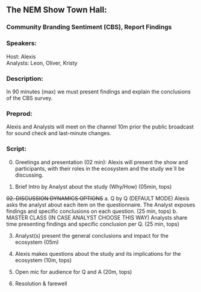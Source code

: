 ## The NEM Show Town Hall: 
### Community Branding Sentiment (CBS), Report Findings

### Speakers:
Host: Alexis  
Analysts: Leon, Oliver, Kristy

### Description:
In 90 minutes (max) we must present findings and explain the conclusions of the CBS survey. 

### Preprod:
Alexis and Analysts will meet on the channel 10m prior the public broadcast for sound check and last-minute changes.

### Script:  
00.	Greetings and presentation (02 min): Alexis will present the show and participants, with their roles in the ecosystem and the study we´ll be discussing.

01.	Brief Intro by Analyst about the study (Why/How) (05min, tops) 

~~02.	DISCUSSION DYNAMICS OPTIONS~~ 
a.	Q by Q (DEFAULT MODE) Alexis asks the analyst about each item on the questionnaire. The Analyst exposes findings and specific conclusions on each question. (25 min, tops)
b. MASTER CLASS (IN CASE ANALYST CHOOSE THIS WAY) Analysts share time presenting findings and specific conclusion per Q. (25 min, tops)

03.	Analyst(s) present the general conclusions and impact for the ecosystem (05m)

04.	Alexis makes questions about the study and its implications for the ecosystem (10m, tops)

05.	Open mic for audience for Q and A (20m, tops)

06.	Resolution & farewell

